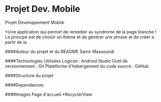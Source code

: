 # Projet Dev. Mobile
Projet Developpement Mobile 

*Une application qui permet de remédier au syndrome de la page blanche ! Le principe est de choisir un thème et de générer une phrase et de créer a partir de la 

####Auteur du projet et du README 
    Samir Massoundi
    
####Technologies Utilisées 
    Logiciel : Android Studio
    Outil de versionnement : Git
    Plateforme d'hebergement du code source : GitHub
    
####Structure du projet

####Dependances 
    
####Images 
    Page d'accueil 
    *RecyclerView 
    


